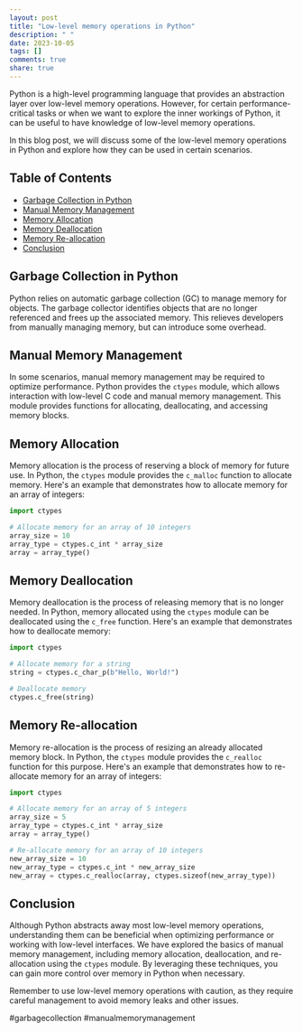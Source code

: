 ```yaml
---
layout: post
title: "Low-level memory operations in Python"
description: " "
date: 2023-10-05
tags: []
comments: true
share: true
---
```


Python is a high-level programming language that provides an abstraction layer over low-level memory operations. However, for certain performance-critical tasks or when we want to explore the inner workings of Python, it can be useful to have knowledge of low-level memory operations.

In this blog post, we will discuss some of the low-level memory operations in Python and explore how they can be used in certain scenarios.

## Table of Contents
- [Garbage Collection in Python](#garbage-collection-in-python)
- [Manual Memory Management](#manual-memory-management)
- [Memory Allocation](#memory-allocation)
- [Memory Deallocation](#memory-deallocation)
- [Memory Re-allocation](#memory-re-allocation)
- [Conclusion](#conclusion)

## Garbage Collection in Python

Python relies on automatic garbage collection (GC) to manage memory for objects. The garbage collector identifies objects that are no longer referenced and frees up the associated memory. This relieves developers from manually managing memory, but can introduce some overhead.

## Manual Memory Management

In some scenarios, manual memory management may be required to optimize performance. Python provides the `ctypes` module, which allows interaction with low-level C code and manual memory management. This module provides functions for allocating, deallocating, and accessing memory blocks.

## Memory Allocation

Memory allocation is the process of reserving a block of memory for future use. In Python, the `ctypes` module provides the `c_malloc` function to allocate memory. Here's an example that demonstrates how to allocate memory for an array of integers:

```python
import ctypes

# Allocate memory for an array of 10 integers
array_size = 10
array_type = ctypes.c_int * array_size
array = array_type()
```

## Memory Deallocation

Memory deallocation is the process of releasing memory that is no longer needed. In Python, memory allocated using the `ctypes` module can be deallocated using the `c_free` function. Here's an example that demonstrates how to deallocate memory:

```python
import ctypes

# Allocate memory for a string
string = ctypes.c_char_p(b"Hello, World!")

# Deallocate memory
ctypes.c_free(string)
```

## Memory Re-allocation

Memory re-allocation is the process of resizing an already allocated memory block. In Python, the `ctypes` module provides the `c_realloc` function for this purpose. Here's an example that demonstrates how to re-allocate memory for an array of integers:

```python
import ctypes

# Allocate memory for an array of 5 integers
array_size = 5
array_type = ctypes.c_int * array_size
array = array_type()

# Re-allocate memory for an array of 10 integers
new_array_size = 10
new_array_type = ctypes.c_int * new_array_size
new_array = ctypes.c_realloc(array, ctypes.sizeof(new_array_type))
```

## Conclusion

Although Python abstracts away most low-level memory operations, understanding them can be beneficial when optimizing performance or working with low-level interfaces. We have explored the basics of manual memory management, including memory allocation, deallocation, and re-allocation using the `ctypes` module. By leveraging these techniques, you can gain more control over memory in Python when necessary.

Remember to use low-level memory operations with caution, as they require careful management to avoid memory leaks and other issues.

#garbagecollection #manualmemorymanagement